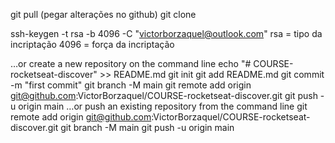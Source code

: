 git pull (pegar alterações no github)
git clone


<!-- Criar SSH -->
ssh-keygen -t rsa -b 4096 -C "victorborzaquel@outlook.com"
rsa = tipo da incriptação
4096 = força da incriptação




…or create a new repository on the command line
echo "# COURSE-rocketseat-discover" >> README.md
git init
git add README.md
git commit -m "first commit"
git branch -M main
git remote add origin git@github.com:VictorBorzaquel/COURSE-rocketseat-discover.git
git push -u origin main
…or push an existing repository from the command line
git remote add origin git@github.com:VictorBorzaquel/COURSE-rocketseat-discover.git
git branch -M main
git push -u origin main